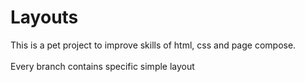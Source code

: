 # Layouts
This is a pet project to improve skills of html, css and page compose. <br><br>
Every branch contains specific simple layout
